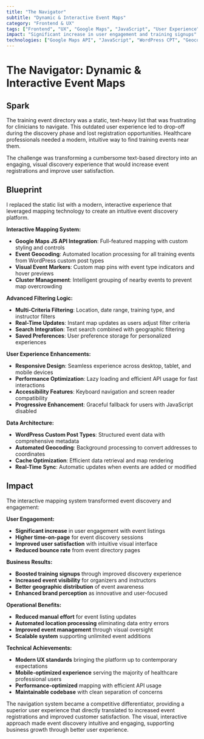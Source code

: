 ```yaml
---
title: "The Navigator"
subtitle: "Dynamic & Interactive Event Maps"
category: "Frontend & UX"
tags: ["Frontend", "UX", "Google Maps", "JavaScript", "User Experience"]
impact: "Significant increase in user engagement and training signups"
technologies: ["Google Maps API", "JavaScript", "WordPress CPT", "Geocoding", "Frontend"]
---
```


# The Navigator: Dynamic & Interactive Event Maps

## Spark
The training event directory was a static, text-heavy list that was frustrating for clinicians to navigate. This outdated user experience led to drop-off during the discovery phase and lost registration opportunities. Healthcare professionals needed a modern, intuitive way to find training events near them.

The challenge was transforming a cumbersome text-based directory into an engaging, visual discovery experience that would increase event registrations and improve user satisfaction.

## Blueprint
I replaced the static list with a modern, interactive experience that leveraged mapping technology to create an intuitive event discovery platform.

**Interactive Mapping System:**
- **Google Maps JS API Integration**: Full-featured mapping with custom styling and controls
- **Event Geocoding**: Automated location processing for all training events from WordPress custom post types
- **Visual Event Markers**: Custom map pins with event type indicators and hover previews
- **Cluster Management**: Intelligent grouping of nearby events to prevent map overcrowding

**Advanced Filtering Logic:**
- **Multi-Criteria Filtering**: Location, date range, training type, and instructor filters
- **Real-Time Updates**: Instant map updates as users adjust filter criteria
- **Search Integration**: Text search combined with geographic filtering
- **Saved Preferences**: User preference storage for personalized experiences

**User Experience Enhancements:**
- **Responsive Design**: Seamless experience across desktop, tablet, and mobile devices
- **Performance Optimization**: Lazy loading and efficient API usage for fast interactions
- **Accessibility Features**: Keyboard navigation and screen reader compatibility
- **Progressive Enhancement**: Graceful fallback for users with JavaScript disabled

**Data Architecture:**
- **WordPress Custom Post Types**: Structured event data with comprehensive metadata
- **Automated Geocoding**: Background processing to convert addresses to coordinates
- **Cache Optimization**: Efficient data retrieval and map rendering
- **Real-Time Sync**: Automatic updates when events are added or modified

## Impact
The interactive mapping system transformed event discovery and engagement:

**User Engagement:**
- **Significant increase** in user engagement with event listings
- **Higher time-on-page** for event discovery sessions
- **Improved user satisfaction** with intuitive visual interface
- **Reduced bounce rate** from event directory pages

**Business Results:**
- **Boosted training signups** through improved discovery experience
- **Increased event visibility** for organizers and instructors
- **Better geographic distribution** of event awareness
- **Enhanced brand perception** as innovative and user-focused

**Operational Benefits:**
- **Reduced manual effort** for event listing updates
- **Automated location processing** eliminating data entry errors
- **Improved event management** through visual oversight
- **Scalable system** supporting unlimited event additions

**Technical Achievements:**
- **Modern UX standards** bringing the platform up to contemporary expectations
- **Mobile-optimized experience** serving the majority of healthcare professional users
- **Performance-optimized** mapping with efficient API usage
- **Maintainable codebase** with clean separation of concerns

The navigation system became a competitive differentiator, providing a superior user experience that directly translated to increased event registrations and improved customer satisfaction. The visual, interactive approach made event discovery intuitive and engaging, supporting business growth through better user experience.
